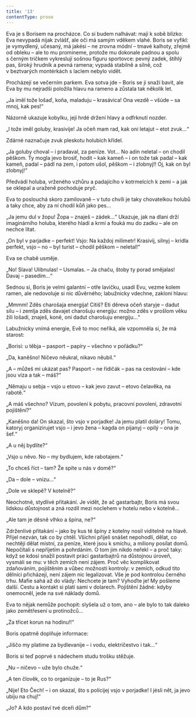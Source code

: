 ```yaml
---
title: '13'
contentType: prose
---
```


Eva je s Borisem na procházce. Co si budem nalhávat: mají k sobě blízko: Eva nevypadá nijak zvlášť, ale oči má samým vděkem vlahé. Boris se vyfikl: je vymydlený, učesaný, má jakési – ne zrovna módní – tmavé kalhoty, zřejmě od obleku – ale to mu promineme, protože mu dokonale padnou a spolu s černým tričkem vykreslují sošnou figuru sportovce: pevný zadek, štíhlý pas, široký hrudník a pevná ramena; vypadá stabilně a silně, což v beztvarých montérkách s laclem nebylo vidět.

Procházejí se večerním parkem. Eva sotva jde – Boris se ji snaží bavit, ale Eva by mu nejradši položila hlavu na rameno a zůstala tak několik let.

„Ja iměl tože lošaď, koňa, maladuju – krasávica! Ona vezdě – všúde – sa mnoj, kak pes!“

Názorně ukazuje kobylku, její hrdé držení hlavy a odfrknutí nozder.

„I tože iměl goluby, krasivije! Ja očeň mam rad, kak oni letajut – etot zvuk…“

Zdárné naznačuje zvuk pleskotu holubích křídel.

„Ja goluby choval – i pradaval, za peníze. Vot… No adin neletal – on chodil pěškom. Ty mogla jevo brosiť, hodit – kak kameň – i on tože tak padal – kak kameň, padal – pádl na zem, i potom ušol, pěškom – i zlobnyj!! Oj, kak on byl zlobnyj!“

Předvádí holuba, vrženého vzhůru a padajícího v kotrmelcích k zemi – a jak se oklepal a uraženě pochoduje pryč.

Eva to poslouchá skoro zamilovaně – v tuto chvíli je taky chovatelkou holubů a taky chce, aby za ní chodil kůň jako pes…

„Ja jemu dul v žopu! Žopa – znaješ – zádek…“ Ukazuje, jak na dlani drží imaginárního holuba, kterého hladí a krmí a fouká mu do zadku – ale on nechce lítat.

„On byl v parjadke – perfekt! Vsjo: Na každoj milimetr! Krasivij, silnyj – kridla perfekt, vsjo – no – byl turist – chodil pěškom – neletal!“

Eva se chabě usměje.

„No! Slava! Ulibnulas! – Usmalas. – Ja chaču, štoby ty porad smějalas! Davaj – pasedim…“

Sednou si, Boris je velmi galantní – otře lavičku, usadí Evu, vezme kolem ramen, ale nedovoluje si nic důvěrného; labužnicky vdechne, zakloní hlavu:

„Mmmm! Zděs charošaja energija! Citiš? Eti děreva očeň staryje – dadut silu – i zemlja zděs davajet charošuju energiju: možno zděs v prošlom věku žili lošadi, znaješ, koně, oni dadut charošuju energiju…“

Labužnicky vnímá energie, Evě to moc neříká, ale vzpomněla si, že má starost:

„Borisi: u těbja – pasport – papíry – všechno v pořádku?“

„Da, kaněšno! Ničevo něukral, nikavo něubil.“

„A – můžeš mi ukázat pas? Pasport – ne řidičák – pas na cestování – kde jsou víza a tak – máš?“

„Němaju u sebja – vsjo u etovo – kak jevo zavut – etovo čelavěka, na rabotě.“

„A máš všechno? Vízum, povolení k pobytu, pracovní povolení, zdravotní pojištění?“

„Kaněšno da! On skazal, što vsjo v porjadke! Ja jemu platil doláry! Tomu, katoryj organizirujet vsjo – i jevo žena – kagda on pijanyj – opilý – ona je šef.“

„A u něj bydlíte?“

„Vsjo u něvo. No – my bydlujem, kde rabotajem.“

„To chceš říct – tam? Že spíte u nás v domě?“

„Da – dole – vnizu…“

„Dole ve sklepě? V kotelně?“

Neochotné, stydlivé přitakání. Je vidět, že ač gastarbajtr, Boris má svou lidskou důstojnost a zná rozdíl mezi noclehem v hotelu nebo v kotelně…

„Ale tam je děsně vlhko a špína, ne?“

Zdrženlivé přitakání – jako by kus té špíny z kotelny nosil viditelně na hlavě. Přijel nezván, tak co by chtěl. Všichni přijeli snášet nepohodlí, dělat, co nechtějí dělat místní, za peníze, které jsou k smíchu, a miliony posílat domů. Nepočítali s nepřijetím a pohrdáním. O tom jim nikdo neřekl – a proč taky: když se kdosi snažil postavit práci gastarbajtrů na důstojnou úroveň, vysmáli se mu: v těch zemích není zájem. Proč věc komplikovat zdaňováním, pojištěním a vůbec možností kontroly: v zemích, odkud tito dělníci přicházejí, není zájem nic legalizovat. Vše je pod kontrolou černého trhu. Mafie sahá až do vlády: Nechcete je tam? Vyhoďte je! My pošleme další. Cestu a kontakt si platí sami v dolarech. Pojištění žádné: kdyby onemocněl, jede na své náklady domů.

Eva to nějak nemůže pochopit: slyšela už o tom, ano – ale bylo to tak daleko jako zemětřesení u protinožců…

„Za třicet korun na hodinu!!“

Boris opatrně doplňuje informace:

„Jiščo my platime za bydlevanije – i vodu, električestvo i tak…“

Boris si teď poprvé s nádechem studu trošku stěžuje.

„Nu – ničevo – uže bylo chuže.“

„A ten člověk, co to organizuje – to je Rus?“

„Nije! Eto Čech! – i on skazal, što s polícijej vsjo v porjadke! I jésli nět, ja jevo ubiju na chuj!“

„Jo? A kdo postaví tvé dceři dům?“
